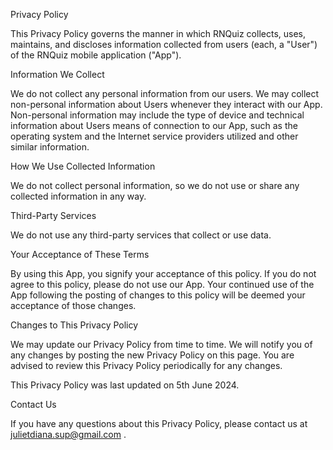 Privacy Policy

This Privacy Policy governs the manner in which RNQuiz collects, uses, maintains, and discloses information collected from users (each, a "User") of the RNQuiz mobile application ("App").

Information We Collect

We do not collect any personal information from our users. We may collect non-personal information about Users whenever they interact with our App. Non-personal information may include the type of device and technical information about Users means of connection to our App, such as the operating system and the Internet service providers utilized and other similar information.

How We Use Collected Information

We do not collect personal information, so we do not use or share any collected information in any way.

Third-Party Services

We do not use any third-party services that collect or use data.

Your Acceptance of These Terms

By using this App, you signify your acceptance of this policy. If you do not agree to this policy, please do not use our App. Your continued use of the App following the posting of changes to this policy will be deemed your acceptance of those changes.

Changes to This Privacy Policy

We may update our Privacy Policy from time to time. We will notify you of any changes by posting the new Privacy Policy on this page. You are advised to review this Privacy Policy periodically for any changes.

This Privacy Policy was last updated on 5th June 2024.

Contact Us

If you have any questions about this Privacy Policy, please contact us at julietdiana.sup@gmail.com .
